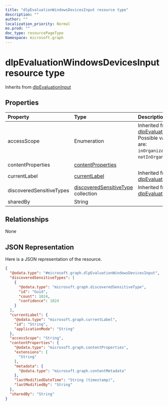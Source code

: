 ```yaml
---
title: "dlpEvaluationWindowsDevicesInput resource type"
description: ""
author: ""
localization_priority: Normal
ms.prod: ""
doc_type: resourcePageType
Namespace: microsoft.graph
---
```



# dlpEvaluationWindowsDevicesInput resource type




Inherits from [dlpEvaluationInput](../resources/dlpEvaluationInput.md)

## Properties
|Property|Type|Description|
|:---|:---|:---|
|accessScope|Enumeration| Inherited from [dlpEvaluationInput](../resources/dlpEvaluationInput.md). Possible values are: `inOrganization`, `notInOrganization`.|
|contentProperties|[contentProperties](../resources/contentProperties.md)||
|currentLabel|[currentLabel](../resources/currentLabel.md)| Inherited from [dlpEvaluationInput](../resources/dlpEvaluationInput.md)|
|discoveredSensitiveTypes|[discoveredSensitiveType](../resources/discoveredSensitiveType.md) collection| Inherited from [dlpEvaluationInput](../resources/dlpEvaluationInput.md)|
|sharedBy|String||

## Relationships
None

## JSON Representation
Here is a JSON representation of the resource.
<!-- {
  "blockType": "resource",
  "@odata.type": "microsoft.graph.dlpEvaluationWindowsDevicesInput"
}
-->
``` json
{
  "@odata.type": "#microsoft.graph.dlpEvaluationWindowsDevicesInput",
  "discoveredSensitiveTypes": [
    {
      "@odata.type": "microsoft.graph.discoveredSensitiveType",
      "id": "Guid",
      "count": 1024,
      "confidence": 1024
    }
  ],
  "currentLabel": {
    "@odata.type": "microsoft.graph.currentLabel",
    "id": "String",
    "applicationMode": "String"
  },
  "accessScope": "String",
  "contentProperties": {
    "@odata.type": "microsoft.graph.contentProperties",
    "extensions": [
      "String"
    ],
    "metadata": {
      "@odata.type": "microsoft.graph.contentMetadata"
    },
    "lastModifiedDateTime": "String (timestamp)",
    "lastModifiedBy": "String"
  },
  "sharedBy": "String"
}
```

